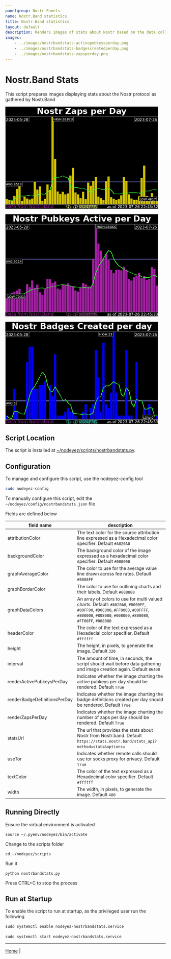 ```yaml
---
panelgroup: Nostr Panels
name: Nostr.Band statistics
title: Nostr.Band statistics
layout: default
description: Renders images of stats about Nostr based on the data collated by Nostr.Band. 
images:
    - ../images/nostrbandstats-activepubkeysperday.png
    - ../images/nostrbandstats-badgescreatedperday.png
    - ../images/nostrbandstats-zapsperday.png
---
```


# Nostr.Band Stats

This script prepares images displaying stats about the Nostr protocol as gathered by Nostr.Band

![sample image of stats for zaps per day](../images/nostrbandstats-zapsperday.png)

![sample image of stats for active pubkeys per day](../images/nostrbandstats-activepubkeysperday.png)

![sample image of stats for badge definitions per day](../images/nostrbandstats-badgescreatedperday.png)


## Script Location

The script is installed at 
[~/nodeyez/scripts/nostrbandstats.py](../scripts/nostrbandstats.py).

## Configuration

To manage and configure this script, use the nodeyez-config tool

```sh
sudo nodeyez-config
```

To manually configure this script, edit the `~/nodeyez/config/nostrbandstats.json` file

Fields are defined below

| field name | description |
| --- | --- |
| attributionColor | The text color for the source attribution line expressed as a Hexadecimal color specifier. Default `#A020A0` |
| backgroundColor | The background color of the image expressed as a hexadecimal color specifier. Default `#000000` |
| graphAverageColor | The color to use for the average value line drawn across fee rates. Default `#8888FF` |
| graphBorderColor | The color to use for outlining charts and their labels. Default `#888888` |
| graphDataColors | An array of colors to use for multi valued charts. Default: `#A020A0`, `#0000FF`, `#00FF00`, `#D0C000`, `#FF0000`, `#00FFFF`, `#800000`, `#808080`, `#008000`, `#800080`, `#FF00FF`, `#008080` |
| headerColor | The color of the text expressed as a Hexadecial color specifier. Default `#ffffff` |
| height | The height, in pixels, to generate the image. Default `320` |
| interval | The amount of time, in seconds, the script should wait before data gathering and image creation again. Default `86400` |
| renderActivePubkeysPerDay | Indicates whether the image charting the active pubkeys per day should be rendered. Default `True` |
| renderBadgeDefinitionsPerDay | Indicates whether the image charting the badge definitions created per day should be rendered. Default `True` |
| renderZapsPerDay | Indicates whether the image charting the number of zaps per day should be rendered. Default `True` |
| statsUrl | The url that provides the stats about Nostr from Nostr.band. Default `https://stats.nostr.band/stats_api?method=stats&options=` |
| useTor | Indicates whether remote calls should use tor socks proxy for privacy. Default `true` |
| textColor | The color of the text expressed as a Hexadecimal color specifier. Default `#ffffff` |
| width | The width, in pixels, to generate the image. Default `480` |

## Running Directly

Ensure the virtual environment is activated
```shell
source ~/.pyenv/nodeyez/bin/activate
```

Change to the scripts folder
```shell
cd ~/nodeyez/scripts
```

Run it
```shell
python nostrbandstats.py
```

Press CTRL+C to stop the process

## Run at Startup

To enable the script to run at startup, as the privileged user run the following

```shell
sudo systemctl enable nodeyez-nostrbandstats.service

sudo systemctl start nodeyez-nostrbandstats.service
```

---

[Home](../) | 